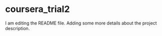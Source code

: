 
# coursera_trial2
I am editing the README file. Adding some more details about the project description.
